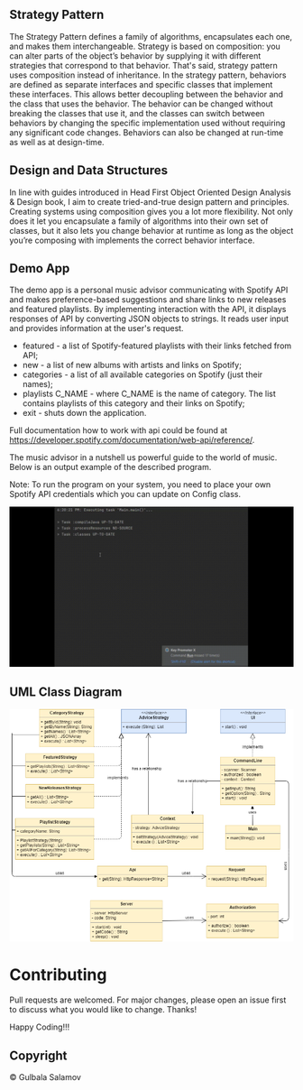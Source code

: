 ## Strategy Pattern
The Strategy Pattern defines a family of algorithms, encapsulates each one, and makes them interchangeable. 
Strategy is based on composition: you can alter parts of the object’s behavior by supplying it with different strategies that correspond to that behavior.
That's said, strategy pattern uses composition instead of inheritance. In the strategy pattern, behaviors are defined as separate interfaces and specific classes that implement these interfaces. This allows better decoupling between the behavior and the class that uses the behavior. The behavior can be changed without breaking the classes that use it, and the classes can switch between behaviors by changing the specific implementation used without requiring any significant code changes. Behaviors can also be changed at run-time as well as at design-time.


## Design and Data Structures
In line with guides introduced in Head First Object Oriented Design Analysis & Design book, I aim to create tried-and-true design pattern and principles.
Creating systems using composition gives you a lot more flexibility. Not only does it let you encapsulate a family of algorithms into their own set of classes, but it also lets you change behavior at runtime as long as the object you’re composing with implements the correct behavior interface.

## Demo App
The demo app is a personal music advisor communicating with Spotify API and makes preference-based suggestions and share links to new releases and featured playlists.
By implementing interaction with the API, it displays responses of API by converting JSON objects to strings. 
It reads user input and provides information at the user's request.

- featured - a list of Spotify-featured playlists with their links fetched from API;
- new - a list of new albums with artists and links on Spotify;
- categories - a list of all available categories on Spotify (just their names);
- playlists C_NAME - where C_NAME is the name of category. The list contains playlists of this category and their links on Spotify;
- exit - shuts down the application.

Full documentation how to work with api could be found at https://developer.spotify.com/documentation/web-api/reference/.

The music advisor in a nutshell us powerful guide to the world of music. Below is an output example of the described program.

Note: To run the program on your system, you need to place your own Spotify API credentials which you can update on Config class.

<img src="https://github.com/gulbalasalamov/strategy-pattern-api/blob/master/src/main/java/strategy-pattern-api-demo.gif" alt="Inventory Management App gif" title="Inventory Management App gif" width="900"/>

## UML Class Diagram

![Intro Page](https://github.com/gulbalasalamov/strategy-pattern-api/blob/master/src/main/java/strategy-pattern-api-uml.png)

# Contributing
Pull requests are welcomed. For major changes, please open an issue first to discuss what you would like to change. Thanks!

Happy Coding!!!

## Copyright
© Gulbala Salamov
